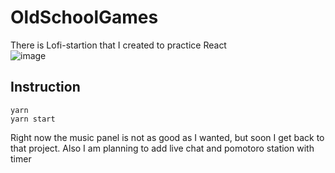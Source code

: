 # OldSchoolGames

There is Lofi-startion that I created to practice React <br>
![image](https://github.com/JijaLoqie/Lofiz/assets/43857227/3497d9ea-f619-4213-bae3-2279cde223cc)

## Instruction
```
yarn
yarn start
```
Right now the music panel is not as good as I wanted, but soon I get back to that project. Also I am planning to add live chat and pomotoro station with timer
